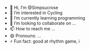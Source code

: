 - 👋 Hi, I’m @Simpsucrose
- 👀 I’m interested in Cycling
- 🌱 I’m currently learning programming
- 💞️ I’m looking to collaborate on ...
- 📫 How to reach me ...
- 😄 Pronouns: ...
- ⚡ Fun fact: good at rhythm game, i 

<!---
Simpsucrose/Simpsucrose is a ✨ special ✨ repository because its `README.md` (this file) appears on your GitHub profile.
You can click the Preview link to take a look at your changes.
--->
